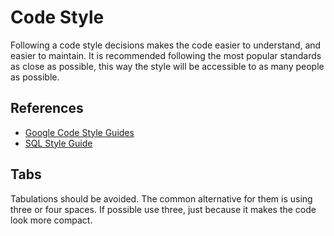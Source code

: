 # Code Style

Following a code style decisions makes the code easier to understand, and easier to maintain. It is recommended following the most popular standards as close as possible, this way the style will be accessible to as many people as possible.

## References

- [Google Code Style Guides][google_style]
- [SQL Style Guide][sql_style]

## Tabs

Tabulations should be avoided. The common alternative for them is using three or four spaces. If possible use three, just because it makes the code look more compact.

[google_style]: https://google.github.io/styleguide/
[sql_style]: http://www.sqlstyle.guide/
